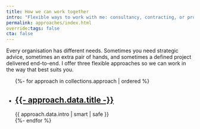 ```yaml
---
title: How we can work together
intro: "Flexible ways to work with me: consultancy, contracting, or projects; tailored support to make your digital products more accessible."
permalink: approaches/index.html
override:tags: false
cta: false
---
```


Every organisation has different needs. Sometimes you need strategic advice, sometimes an extra pair of hands, and sometimes a defined project delivered end-to-end. I offer three flexible approaches so we can work in the way that best suits you.

<div class="highlight-boxes">
    <ul>
    {%- for approach in collections.approach | ordered %}
        <li>
            <h2>
                <a href="{{ approach.url  | replace(".html", "") }}">
                    {{- approach.data.title -}}
                </a>
            </h2>
            {{ approach.data.intro | smart | safe }}
        </li>
    {%- endfor %}
    </ul>
</div>
